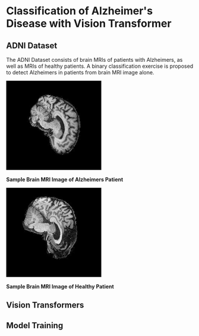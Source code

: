# Classification of Alzheimer's Disease with Vision Transformer

## ADNI Dataset
The ADNI Dataset consists of brain MRIs of patients with Alzheimers, as well as MRIs of healthy patients. A binary classification exercise is proposed to detect Alzheimers in patients from brain MRI image alone.

![Sample Alzheimers Image](images/ad_sample.jpeg)

**Sample Brain MRI Image of Alzheimers Patient**

![Sample Normal Image](images/nc_sample.jpeg)

**Sample Brain MRI Image of Healthy Patient**

## Vision Transformers

## Model Training

